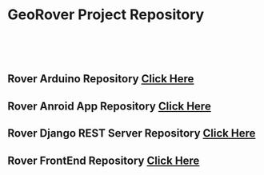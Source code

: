 # GeoRover Project Repository
<br/>
<br/>
<br/>

## Rover Arduino Repository <a href="https://github.com/varun16dec/rover-arduino">Click Here</a>

## Rover Anroid App Repository <a href="https://github.com/varun16dec/rover-android">Click Here</a>

## Rover Django REST Server Repository <a href="https://github.com/varun16dec/rover-server">Click Here</a>

## Rover FrontEnd Repository <a href="https://github.com/Mrinalikas/rover-map">Click Here</a>


    
